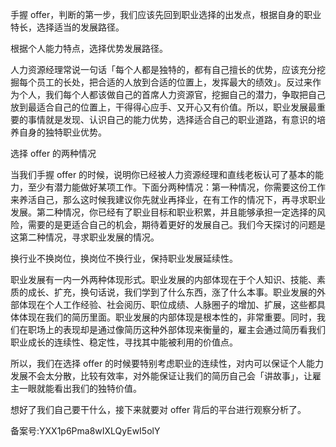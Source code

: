 手握 offer，判断的第一步，我们应该先回到职业选择的出发点，根据自身的职业特长，选择适当的发展路径。

  

根据个人能力特点，选择优势发展路径。

  

人力资源经理常说一句话「每个人都是独特的，都有自己擅长的优势，应该充分挖掘每个员工的长处，把合适的人放到合适的位置上，发挥最大的绩效」。反过来作为个人，我们每个人都该做自己的首席人力资源官，挖掘自己的潜力，争取把自己放到最适合自己的位置上，干得得心应手、又开心又有价值。所以，职业发展最重要的事情就是发现、认识自己的能力优势，选择适合自己的职业道路，有意识的培养自身的独特职业优势。

  

选择 offer 的两种情况

  

当我们手握 offer 的时候，说明你已经被人力资源经理和直线老板认可了基本的能力，至少有潜力能做好某项工作。下面分两种情况：第一种情况，你需要这份工作来养活自己，那么这时候我建议你先就业再择业，在有工作的情况下，再寻求职业发展。第二种情况，你已经有了职业目标和职业积累，并且能够承担一定选择的风险，需要的是更适合自己的机会，期待着更好的发展自己。我们今天探讨的问题是这第二种情况，寻求职业发展的情况。

  

换行业不换岗位，换岗位不换行业，保持职业发展延续性。

  

职业发展有一内一外两种体现形式。职业发展的内部体现在于个人知识、技能、素质的成长、扩充，换句话说，我们学到了什么东西，涨了什么本事。职业发展的外部体现在个人工作经验、社会阅历、职位成绩、人脉圈子的增加、扩展，这些都具体体现在我们的简历里面。职业发展的内部体现是根本性的，非常重要。同时，我们在职场上的表现却是通过像简历这种外部体现来衡量的，雇主会通过简历看我们职业成长的连续性、稳定性，寻找其中能被利用的价值点。

  

所以，我们在选择 offer 的时候要特别考虑职业的连续性，对内可以保证个人能力发展不会太分散，比较有效率，对外能保证让我们的简历自己会「讲故事」，让雇主一眼就能看出我们的独特价值。

  

想好了我们自己要干什么，接下来就要对 offer 背后的平台进行观察分析了。

  

备案号:YXX1p6Pma8wIXLQyEwI5olY